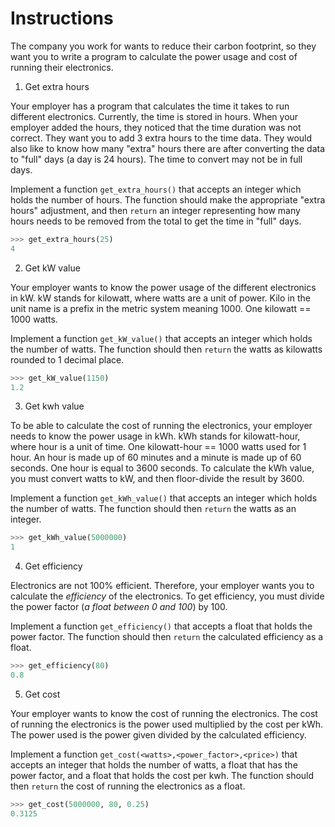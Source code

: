 # Instructions

The company you work for wants to reduce their carbon footprint, so they want you to write a program to calculate the power usage and cost of running their electronics.

1. Get extra hours

Your employer has a program that calculates the time it takes to run different electronics.
Currently, the time is stored in hours.
When your employer added the hours, they noticed that the time duration was not correct.
They want you to add 3 extra hours to the time data.
They would also like to know how many "extra" hours there are after converting the data to "full" days (a day is 24 hours).
The time to convert may not be in full days.

Implement a function `get_extra_hours()` that accepts an integer which holds the number of hours.
The function should make the appropriate "extra hours" adjustment, and then `return` an integer representing how many hours needs to be removed from the total to get the time in "full" days.

```python
>>> get_extra_hours(25)
4
```

2. Get kW value

Your employer wants to know the power usage of the different electronics in kW.
kW stands for kilowatt, where watts are a unit of power.
Kilo in the unit name is a prefix in the metric system meaning 1000.
One kilowatt == 1000 watts.

Implement a function `get_kW_value()` that accepts an integer which holds the number of watts.
The function should then `return` the watts as kilowatts rounded to 1 decimal place.

```python
>>> get_kW_value(1150)
1.2
```

3. Get kwh value

To be able to calculate the cost of running the electronics, your employer needs to know the power usage in kWh.
kWh stands for kilowatt-hour, where hour is a unit of time.
One kilowatt-hour == 1000 watts used for 1 hour.
An hour is made up of 60 minutes and a minute is made up of 60 seconds.
One hour is equal to 3600 seconds.
To calculate the kWh value, you must convert watts to kW, and then floor-divide the result by 3600.

Implement a function `get_kWh_value()` that accepts an integer which holds the number of watts.
The function should then `return` the watts as an integer.

```python
>>> get_kWh_value(5000000)
1
```

4. Get efficiency

Electronics are not 100% efficient.
Therefore, your employer wants you to calculate the _efficiency_ of the electronics.
To get efficiency, you must divide the power factor (_a float between 0 and 100_) by 100.

Implement a function `get_efficiency()` that accepts a float that holds the power factor.
The function should then `return` the calculated efficiency as a float.

```python
>>> get_efficiency(80)
0.8
```

5. Get cost

Your employer wants to know the cost of running the electronics.
The cost of running the electronics is the power used multiplied by the cost per kWh.
The power used is the power given divided by the calculated efficiency.

Implement a function `get_cost(<watts>,<power_factor>,<price>)` that accepts an integer that holds the number of watts, a float that has the power factor, and a float that holds the cost per kwh.
The function should then `return` the cost of running the electronics as a float.

```python
>>> get_cost(5000000, 80, 0.25)
0.3125
```
